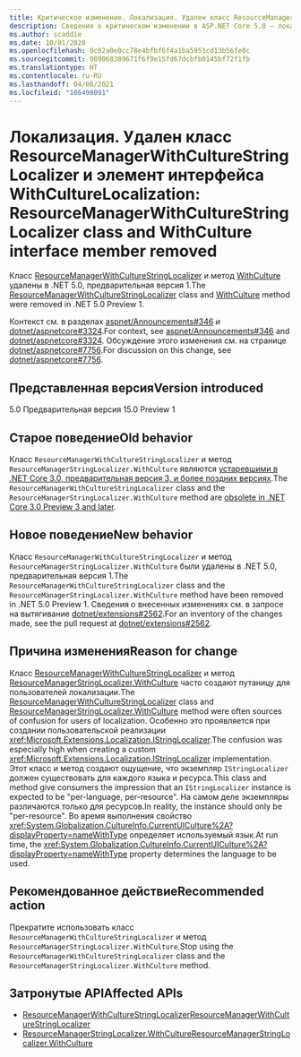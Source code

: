 ```yaml
---
title: Критическое изменение. Локализация. Удален класс ResourceManagerWithCultureStringLocalizer и элемент интерфейса WithCulture
description: Сведения о критическом изменении в ASP.NET Core 5.0 — локализация. Удален класс ResourceManagerWithCultureStringLocalizer и элемент интерфейса WithCulture
ms.author: scaddie
ms.date: 10/01/2020
ms.openlocfilehash: 0c02a0e0cc78e4bfbf6f4a1ba5951cd13b56fe0c
ms.sourcegitcommit: 089068389671f6f9e15fd67dcbfb0145bf72f1fb
ms.translationtype: HT
ms.contentlocale: ru-RU
ms.lasthandoff: 04/06/2021
ms.locfileid: "106498091"
---
```

# <a name="localization-resourcemanagerwithculturestringlocalizer-class-and-withculture-interface-member-removed"></a><span data-ttu-id="61ad1-103">Локализация. Удален класс ResourceManagerWithCultureStringLocalizer и элемент интерфейса WithCulture</span><span class="sxs-lookup"><span data-stu-id="61ad1-103">Localization: ResourceManagerWithCultureStringLocalizer class and WithCulture interface member removed</span></span>

<span data-ttu-id="61ad1-104">Класс [ResourceManagerWithCultureStringLocalizer](/dotnet/api/microsoft.extensions.localization.resourcemanagerwithculturestringlocalizer?view=dotnet-plat-ext-3.1) и метод [WithCulture](/dotnet/api/microsoft.extensions.localization.resourcemanagerstringlocalizer.withculture?view=dotnet-plat-ext-3.1) удалены в .NET 5.0, предварительная версия 1.</span><span class="sxs-lookup"><span data-stu-id="61ad1-104">The [ResourceManagerWithCultureStringLocalizer](/dotnet/api/microsoft.extensions.localization.resourcemanagerwithculturestringlocalizer?view=dotnet-plat-ext-3.1) class and [WithCulture](/dotnet/api/microsoft.extensions.localization.resourcemanagerstringlocalizer.withculture?view=dotnet-plat-ext-3.1) method were removed in .NET 5.0 Preview 1.</span></span>

<span data-ttu-id="61ad1-105">Контекст см. в разделах [aspnet/Announcements#346](https://github.com/aspnet/Announcements/issues/346) и [dotnet/aspnetcore#3324](https://github.com/dotnet/aspnetcore/issues/3324).</span><span class="sxs-lookup"><span data-stu-id="61ad1-105">For context, see [aspnet/Announcements#346](https://github.com/aspnet/Announcements/issues/346) and [dotnet/aspnetcore#3324](https://github.com/dotnet/aspnetcore/issues/3324).</span></span> <span data-ttu-id="61ad1-106">Обсуждение этого изменения см. на странице [dotnet/aspnetcore#7756](https://github.com/dotnet/aspnetcore/issues/7756).</span><span class="sxs-lookup"><span data-stu-id="61ad1-106">For discussion on this change, see [dotnet/aspnetcore#7756](https://github.com/dotnet/aspnetcore/issues/7756).</span></span>

## <a name="version-introduced"></a><span data-ttu-id="61ad1-107">Представленная версия</span><span class="sxs-lookup"><span data-stu-id="61ad1-107">Version introduced</span></span>

<span data-ttu-id="61ad1-108">5.0 Предварительная версия 1</span><span class="sxs-lookup"><span data-stu-id="61ad1-108">5.0 Preview 1</span></span>

## <a name="old-behavior"></a><span data-ttu-id="61ad1-109">Старое поведение</span><span class="sxs-lookup"><span data-stu-id="61ad1-109">Old behavior</span></span>

<span data-ttu-id="61ad1-110">Класс `ResourceManagerWithCultureStringLocalizer` и метод `ResourceManagerStringLocalizer.WithCulture` являются [устаревшими в .NET Core 3.0, предварительная версия 3, и более поздних версиях](../../3.0.md#localization-resourcemanagerwithculturestringlocalizer-and-withculture-marked-obsolete).</span><span class="sxs-lookup"><span data-stu-id="61ad1-110">The `ResourceManagerWithCultureStringLocalizer` class and the `ResourceManagerStringLocalizer.WithCulture` method are [obsolete in .NET Core 3.0 Preview 3 and later](../../3.0.md#localization-resourcemanagerwithculturestringlocalizer-and-withculture-marked-obsolete).</span></span>

## <a name="new-behavior"></a><span data-ttu-id="61ad1-111">Новое поведение</span><span class="sxs-lookup"><span data-stu-id="61ad1-111">New behavior</span></span>

<span data-ttu-id="61ad1-112">Класс `ResourceManagerWithCultureStringLocalizer` и метод `ResourceManagerStringLocalizer.WithCulture` были удалены в .NET 5.0, предварительная версия 1.</span><span class="sxs-lookup"><span data-stu-id="61ad1-112">The `ResourceManagerWithCultureStringLocalizer` class and the `ResourceManagerStringLocalizer.WithCulture` method have been removed in .NET 5.0 Preview 1.</span></span> <span data-ttu-id="61ad1-113">Сведения о внесенных изменениях см. в запросе на вытягивание [dotnet/extensions#2562](https://github.com/dotnet/extensions/pull/2562/files).</span><span class="sxs-lookup"><span data-stu-id="61ad1-113">For an inventory of the changes made, see the pull request at [dotnet/extensions#2562](https://github.com/dotnet/extensions/pull/2562/files).</span></span>

## <a name="reason-for-change"></a><span data-ttu-id="61ad1-114">Причина изменения</span><span class="sxs-lookup"><span data-stu-id="61ad1-114">Reason for change</span></span>

<span data-ttu-id="61ad1-115">Класс [ResourceManagerWithCultureStringLocalizer](/dotnet/api/microsoft.extensions.localization.resourcemanagerwithculturestringlocalizer?view=dotnet-plat-ext-3.1) и метод [ResourceManagerStringLocalizer.WithCulture](/dotnet/api/microsoft.extensions.localization.resourcemanagerstringlocalizer.withculture?view=dotnet-plat-ext-3.1) часто создают путаницу для пользователей локализации.</span><span class="sxs-lookup"><span data-stu-id="61ad1-115">The [ResourceManagerWithCultureStringLocalizer](/dotnet/api/microsoft.extensions.localization.resourcemanagerwithculturestringlocalizer?view=dotnet-plat-ext-3.1) class and [ResourceManagerStringLocalizer.WithCulture](/dotnet/api/microsoft.extensions.localization.resourcemanagerstringlocalizer.withculture?view=dotnet-plat-ext-3.1) method were often sources of confusion for users of localization.</span></span> <span data-ttu-id="61ad1-116">Особенно это проявляется при создании пользовательской реализации <xref:Microsoft.Extensions.Localization.IStringLocalizer>.</span><span class="sxs-lookup"><span data-stu-id="61ad1-116">The confusion was especially high when creating a custom <xref:Microsoft.Extensions.Localization.IStringLocalizer> implementation.</span></span> <span data-ttu-id="61ad1-117">Этот класс и метод создают ощущение, что экземпляр `IStringLocalizer` должен существовать для каждого языка и ресурса.</span><span class="sxs-lookup"><span data-stu-id="61ad1-117">This class and method give consumers the impression that an `IStringLocalizer` instance is expected to be "per-language, per-resource".</span></span> <span data-ttu-id="61ad1-118">На самом деле экземпляры различаются только для ресурсов.</span><span class="sxs-lookup"><span data-stu-id="61ad1-118">In reality, the instance should only be "per-resource".</span></span> <span data-ttu-id="61ad1-119">Во время выполнения свойство <xref:System.Globalization.CultureInfo.CurrentUICulture%2A?displayProperty=nameWithType> определяет используемый язык.</span><span class="sxs-lookup"><span data-stu-id="61ad1-119">At run time, the <xref:System.Globalization.CultureInfo.CurrentUICulture%2A?displayProperty=nameWithType> property determines the language to be used.</span></span>

## <a name="recommended-action"></a><span data-ttu-id="61ad1-120">Рекомендованное действие</span><span class="sxs-lookup"><span data-stu-id="61ad1-120">Recommended action</span></span>

<span data-ttu-id="61ad1-121">Прекратите использовать класс `ResourceManagerWithCultureStringLocalizer` и метод `ResourceManagerStringLocalizer.WithCulture`.</span><span class="sxs-lookup"><span data-stu-id="61ad1-121">Stop using the `ResourceManagerWithCultureStringLocalizer` class and the `ResourceManagerStringLocalizer.WithCulture` method.</span></span>

## <a name="affected-apis"></a><span data-ttu-id="61ad1-122">Затронутые API</span><span class="sxs-lookup"><span data-stu-id="61ad1-122">Affected APIs</span></span>

- [<span data-ttu-id="61ad1-123">ResourceManagerWithCultureStringLocalizer</span><span class="sxs-lookup"><span data-stu-id="61ad1-123">ResourceManagerWithCultureStringLocalizer</span></span>](/dotnet/api/microsoft.extensions.localization.resourcemanagerwithculturestringlocalizer?view=dotnet-plat-ext-3.1)
- [<span data-ttu-id="61ad1-124">ResourceManagerStringLocalizer.WithCulture</span><span class="sxs-lookup"><span data-stu-id="61ad1-124">ResourceManagerStringLocalizer.WithCulture</span></span>](/dotnet/api/microsoft.extensions.localization.resourcemanagerstringlocalizer.withculture?view=dotnet-plat-ext-3.1)

<!--

### Category

ASP.NET Core

### Affected APIs

- `T:Microsoft.Extensions.Localization.ResourceManagerWithCultureStringLocalizer`
- `Overload:Microsoft.Extensions.Localization.ResourceManagerStringLocalizer.WithCulture`

-->
